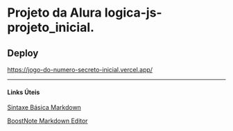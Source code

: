 # Projeto da Alura logica-js-projeto_inicial.


## Deploy
https://jogo-do-numero-secreto-inicial.vercel.app/


------------------------
#### Links Úteis
[Sintaxe Básica Markdown](https://www.markdownguide.org/basic-syntax/)

[BoostNote Markdown Editor](https://boostnote.io/)
